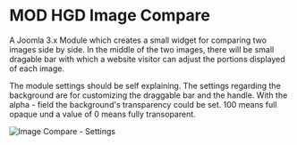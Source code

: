 # MOD HGD Image Compare

A Joomla 3.x Module which creates a small widget for comparing two images side by side. In the middle of the two images, there will be small dragable bar with which a website visitor can adjust the portions displayed of each image.

The module settings should be self explaining. The settings regarding the background are for customizing the draggable bar and the handle. With the alpha - field the background's transparency could be set. 100 means full opaque und a value of 0 means fully transoparent.

![Image Compare - Settings](https://holger-genth.de/images/mod_hgd-image_slider/ic_settings.jpg)

